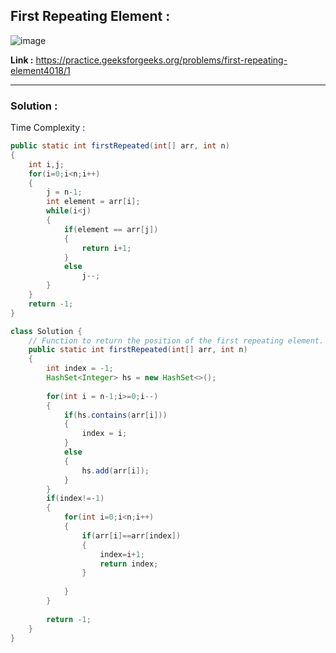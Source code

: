 ## First Repeating Element :

![image](https://user-images.githubusercontent.com/23376002/179452052-b761355e-e9c6-4d01-a62c-577d9f459a28.png)


**Link :** https://practice.geeksforgeeks.org/problems/first-repeating-element4018/1


-------------------------------------------------------------------------------------------------------------------------------------------------------


### Solution :

Time Complexity :


```java
public static int firstRepeated(int[] arr, int n) 
{
    int i,j;
    for(i=0;i<n;i++)
    {
        j = n-1;
        int element = arr[i];
        while(i<j)
        {
            if(element == arr[j])
            {
                return i+1;
            }
            else
                j--;
        }
    }
    return -1;
}

```


```java
class Solution {
    // Function to return the position of the first repeating element.
    public static int firstRepeated(int[] arr, int n) 
    {
        int index = -1;
		HashSet<Integer> hs = new HashSet<>();
	
		for(int i = n-1;i>=0;i--)
		{
			if(hs.contains(arr[i]))
			{
				index = i;
			}
			else
			{
				hs.add(arr[i]);
			}
		}
		if(index!=-1)
		{
		    for(int i=0;i<n;i++)
    		{
    		    if(arr[i]==arr[index])
    		    {
    		        index=i+1;
    		        return index;
    		    }
    		        
    		}
		}
		
		return -1;
    }
}

```







